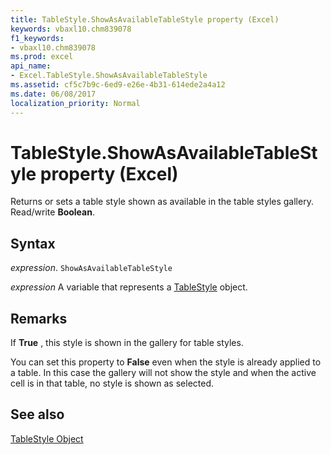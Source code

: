 ```yaml
---
title: TableStyle.ShowAsAvailableTableStyle property (Excel)
keywords: vbaxl10.chm839078
f1_keywords:
- vbaxl10.chm839078
ms.prod: excel
api_name:
- Excel.TableStyle.ShowAsAvailableTableStyle
ms.assetid: cf5c7b9c-6ed9-e26e-4b31-614ede2a4a12
ms.date: 06/08/2017
localization_priority: Normal
---
```



# TableStyle.ShowAsAvailableTableStyle property (Excel)

Returns or sets a table style shown as available in the table styles gallery. Read/write  **Boolean**.


## Syntax

_expression_. `ShowAsAvailableTableStyle`

_expression_ A variable that represents a [TableStyle](./Excel.TableStyle.md) object.


## Remarks

If  **True** , this style is shown in the gallery for table styles.

You can set this property to  **False** even when the style is already applied to a table. In this case the gallery will not show the style and when the active cell is in that table, no style is shown as selected.


## See also


[TableStyle Object](Excel.TableStyle.md)

